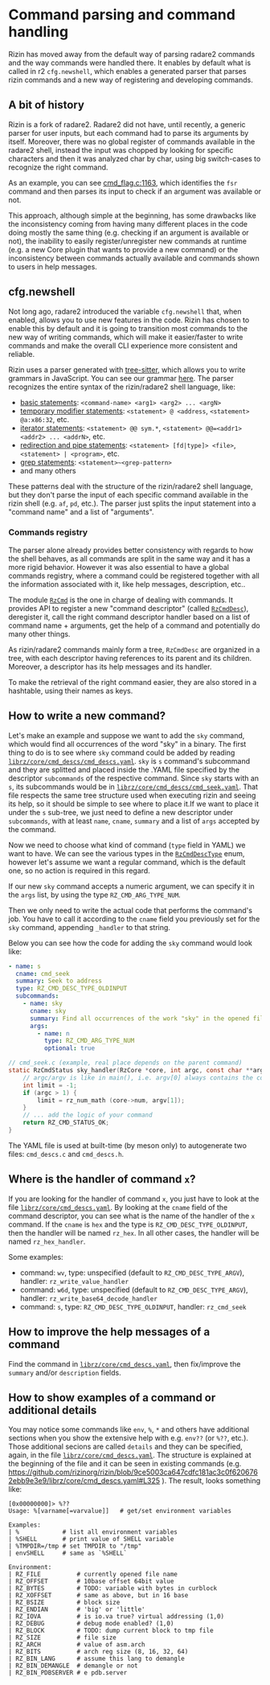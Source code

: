 # Command parsing and command handling

Rizin has moved away from the default way of parsing radare2 commands and the
way commands were handled there. It enables by default what is called in r2
`cfg.newshell`, which enables a generated parser that parses rizin commands and
a new way of registering and developing commands.

## A bit of history

Rizin is a fork of radare2. Radare2 did not have, until recently, a generic
parser for user inputs, but each command had to parse its arguments by itself.
Moreover, there was no global register of commands available in the radare2
shell, instead the input was chopped by looking for specific characters and then
it was analyzed char by char, using big switch-cases to recognize the right
command.

As an example, you can see
[cmd_flag.c:1163](https://github.com/rizinorg/rizin/blob/cde558e6e5788d0a6d544ab975b144ed59190676/librz/core/cmd_flag.c#L1163),
which identifies the `fsr` command and then parses its input to check if an
argument was available or not.

This approach, although simple at the beginning, has some drawbacks like the
inconsistency coming from having many different places in the code doing mostly
the same thing (e.g. checking if an argument is available or not), the inability
to easily register/unregister new commands at runtime (e.g. a new Core plugin
that wants to provide a new command) or the inconsistency between commands
actually available and commands shown to users in help messages.

## cfg.newshell

Not long ago, radare2 introduced the variable `cfg.newshell` that, when enabled,
allows you to use new features in the code. Rizin has chosen to enable this by
default and it is going to transition most commands to the new way of writing
commands, which will make it easier/faster to write commands and make the
overall CLI experience more consistent and reliable.

Rizin uses a parser generated with
[tree-sitter](https://tree-sitter.github.io/tree-sitter/), which allows you to
write grammars in JavaScript. You can see our grammar
[here](https://github.com/rizinorg/rizin/blob/dev/shlr/rizin-shell-parser/grammar.js).
The parser recognizes the entire syntax of the rizin/radare2 shell language,
like:

- [basic statements](https://github.com/rizinorg/rizin/blob/cde558e6e5788d0a6d544ab975b144ed59190676/shlr/rizin-shell-parser/grammar.js#L330): `<command-name> <arg1> <arg2> ... <argN>`
- [temporary modifier statements](https://github.com/rizinorg/rizin/blob/cde558e6e5788d0a6d544ab975b144ed59190676/shlr/rizin-shell-parser/grammar.js#L124): `<statement> @ <address`, `<statement> @a:x86:32`, etc.
- [iterator statements](https://github.com/rizinorg/rizin/blob/cde558e6e5788d0a6d544ab975b144ed59190676/shlr/rizin-shell-parser/grammar.js#L142): `<statement> @@ sym.*`, `<statement> @@=<addr1> <addr2> ... <addrN>`, etc.
- [redirection and pipe statements](https://github.com/rizinorg/rizin/blob/cde558e6e5788d0a6d544ab975b144ed59190676/shlr/rizin-shell-parser/grammar.js#L177): `<statement> [fd|type]> <file>`, `<statement> | <program>`, etc.
- [grep statements](https://github.com/rizinorg/rizin/blob/cde558e6e5788d0a6d544ab975b144ed59190676/shlr/rizin-shell-parser/grammar.js#L184): `<statement>~<grep-pattern>`
- and many others

These patterns deal with the structure of the rizin/radare2 shell language, but
they don't parse the input of each specific command available in the rizin shell
(e.g. `af`, `pd`, etc.). The parser just splits the input statement into a
"command name" and a list of "arguments".

### Commands registry

The parser alone already provides better consistency with regards to how the
shell behaves, as all commands are split in the same way and it has a more rigid
behavior. However it was also essential to have a global commands registry,
where a command could be registered together with all the information associated
with it, like help messages, description, etc..

The module
[`RzCmd`](https://github.com/rizinorg/rizin/blob/cde558e6e5788d0a6d544ab975b144ed59190676/librz/include/rz_cmd.h)
is the one in charge of dealing with commands. It provides API to register a new
"command descriptor" (called
[`RzCmdDesc`](https://github.com/rizinorg/rizin/blob/cde558e6e5788d0a6d544ab975b144ed59190676/librz/include/rz_cmd.h#L153)),
deregister it, call the right command descriptor handler based on a list of
command name + arguments, get the help of a command and potentially do many
other things.

As rizin/radare2 commands mainly form a tree, `RzCmdDesc` are organized in a
tree, with each descriptor having references to its parent and its children.
Moreover, a descriptor has its help messages and its handler.

To make the retrieval of the right command easier, they are also stored in a
hashtable, using their names as keys.

## How to write a new command?

Let's make an example and suppose we want to add the `sky` command, which
would find all occurrences of the word "sky" in a binary. The first thing to
do is to see where `sky` command could be added by reading
[`librz/core/cmd_descs/cmd_descs.yaml`](https://github.com/rizinorg/rizin/blob/6d901ca8a2ba674e268957fa8c24b3484bfc3626/librz/core/cmd_descs/cmd_descs.yaml).
`sky` is `s` command's subcommand and they are splitted and placed inside the .YAML 
file specified by the descriptor `subcommands` of the respective command. Since `sky`
starts with an `s`, its subcommands would be in [`librz/core/cmd_descs/cmd_seek.yaml`](https://github.com/rizinorg/rizin/blob/6d901ca8a2ba674e268957fa8c24b3484bfc3626/librz/core/cmd_descs/cmd_seek.yaml).
That file respects the same tree structure used when executing rizin and seeing its help,
so it should be simple to see where to place it.If we want to place it under the
`s` sub-tree, we just need to define a new descriptor under `subcommands`, with
at least `name`, `cname`, `summary` and a list of `args` accepted by the command.

Now we need to choose what kind of command (`type` field in YAML) we want to
have. We can see the various types in the
[`RzCmdDescType`](https://github.com/rizinorg/rizin/blob/cde558e6e5788d0a6d544ab975b144ed59190676/librz/include/rz_cmd.h#L135-L151)
enum, however let's assume we want a regular command, which is the default
one, so no action is required in this regard.

If our new `sky` command accepts a numeric argument, we can specify it in the
`args` list, by using the type `RZ_CMD_ARG_TYPE_NUM`.

Then we only need to write the actual code that performs the command's job.
You have to call it according to the `cname` field you previously set for the
`sky` command, appending `_handler` to that string.


Below you can see how the code for adding the `sky` command would look like:
```YAML
- name: s
  cname: cmd_seek
  summary: Seek to address
  type: RZ_CMD_DESC_TYPE_OLDINPUT
  subcommands:
    - name: sky
      cname: sky
      summary: Find all occurrences of the work "sky" in the opened file
      args:
        - name: n
          type: RZ_CMD_ARG_TYPE_NUM
          optional: true
```
```C
// cmd_seek.c (example, real place depends on the parent command)
static RzCmdStatus sky_handler(RzCore *core, int argc, const char **argv) {
	// argc/argv is like in main(), i.e. argv[0] always contains the command name
	int limit = -1;
	if (argc > 1) {
		limit = rz_num_math (core->num, argv[1]);
	}
	// ... add the logic of your command
	return RZ_CMD_STATUS_OK;
}
```

The YAML file is used at built-time (by meson only) to autogenerate two
files: `cmd_descs.c` and `cmd_descs.h`.

## Where is the handler of command `x`?

If you are looking for the handler of command `x`, you just have to look at
the file
[`librz/core/cmd_descs.yaml`](https://github.com/rizinorg/rizin/blob/9ce5003ca647cdfc181ac3c0f6206762ebb9e3e9/librz/core/cmd_descs.yaml).
By looking at the `cname` field of the command descriptor, you can see what
is the name of the handler of the `x` command. If the `cname` is `hex` and
the type is `RZ_CMD_DESC_TYPE_OLDINPUT`, then the handler will be named
`rz_hex`. In all other cases, the handler will be named `rz_hex_handler`.

Some examples:
- command: `wv`, type: unspecified (default to `RZ_CMD_DESC_TYPE_ARGV`), handler: `rz_write_value_handler`
- command: `w6d`, type: unspecified (default to `RZ_CMD_DESC_TYPE_ARGV`), handler: `rz_write_base64_decode_handler`
- command: `s`, type: `RZ_CMD_DESC_TYPE_OLDINPUT`, handler: `rz_cmd_seek`

## How to improve the help messages of a command

Find the command in
[`librz/core/cmd_descs.yaml`](https://github.com/rizinorg/rizin/blob/9ce5003ca647cdfc181ac3c0f6206762ebb9e3e9/librz/core/cmd_descs.yaml),
then fix/improve the `summary` and/or `description` fields.

## How to show examples of a command or additional details

You may notice some commands like `env`, `%`, `*` and others have additional
sections when you show the extensive help with e.g. `env??` (or `%??`, etc.).
Those additional secions are called `details` and they can be specified,
again, in the file
[`librz/core/cmd_descs.yaml`](https://github.com/rizinorg/rizin/blob/9ce5003ca647cdfc181ac3c0f6206762ebb9e3e9/librz/core/cmd_descs.yaml).
The structure is explained at the beginning of the file and it can be seen in
existing commands (e.g.
https://github.com/rizinorg/rizin/blob/9ce5003ca647cdfc181ac3c0f6206762ebb9e3e9/librz/core/cmd_descs.yaml#L325
). The result, looks something like:
```
[0x00000000]> %??
Usage: %[varname[=varvalue]]   # get/set environment variables

Examples:
| %            # list all environment variables
| %SHELL       # print value of SHELL variable
| %TMPDIR=/tmp # set TMPDIR to "/tmp"
| envSHELL     # same as `%SHELL`

Environment:
| RZ_FILE          # currently opened file name
| RZ_OFFSET        # 10base offset 64bit value
| RZ_BYTES         # TODO: variable with bytes in curblock
| RZ_XOFFSET       # same as above, but in 16 base
| RZ_BSIZE         # block size
| RZ_ENDIAN        # 'big' or 'little'
| RZ_IOVA          # is io.va true? virtual addressing (1,0)
| RZ_DEBUG         # debug mode enabled? (1,0)
| RZ_BLOCK         # TODO: dump current block to tmp file
| RZ_SIZE          # file size
| RZ_ARCH          # value of asm.arch
| RZ_BITS          # arch reg size (8, 16, 32, 64)
| RZ_BIN_LANG      # assume this lang to demangle
| RZ_BIN_DEMANGLE  # demangle or not
| RZ_BIN_PDBSERVER # e pdb.server
```